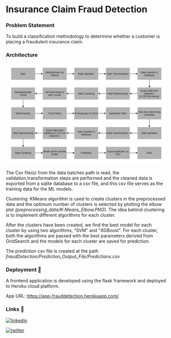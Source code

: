 # Insurance Claim Fraud Detection

### Problem Statement

To build a classification methodology to determine whether a customer is placing a fraudulent insurance claim.

### Architecture

![My Image](./appFlow.png)

The Csv file(s) from the data batches path is read, the validation,transformation steps are performed and the cleaned data is exported from a sqlite database to a csv file, and this csv file serves as the training data for the ML models.

Clustering: KMeans algorithm is used to create clusters in the preprocessed data and the optimum number of clusters is selected by plotting the elbow plot _(preprocessing_data/K-Means_Elbow.PNG)_. The idea behind clustering is to implement different algorithms for each cluster.

After the clusters have been created, we find the best model for each cluster by using two algorithms, “SVM” and "XGBoost". For each cluster, both the algorithms are passed with the best parameters derived from GridSearch and the models for each cluster are saved for prediction.

The prediction csv file is created at the path _fraudDetection/Prediction_Output_File/Predictions.csv_

### Deployment 🚀

A frontend application is developed using the flask framework and deployed to Heroku cloud platform.

App URL: https://app-frauddetection.herokuapp.com/

### Links 🔗

[![linkedin](https://img.shields.io/badge/linkedin-0A66C2?style=for-the-badge&logo=linkedin&logoColor=white)](https://www.linkedin.com/in/imsaw)

[![twitter](https://img.shields.io/badge/twitter-1DA1F2?style=for-the-badge&logo=twitter&logoColor=white)](https://twitter.com/im_SsAaWw)
